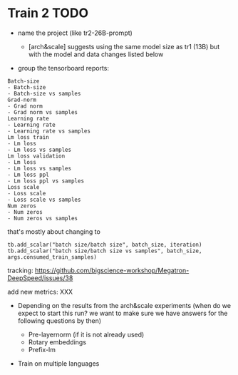 # Train 2 TODO

- name the project (like tr2-26B-prompt)
    -  [arch&scale] suggests using the same model size as tr1 (13B) but with the model and data changes listed below

- group the tensorboard reports:

```
Batch-size
- Batch-size
- Batch-size vs samples
Grad-norm
- Grad norm
- Grad norm vs samples
Learning rate
- Learning rate
- Learning rate vs samples
Lm loss train
- Lm loss
- Lm loss vs samples
Lm loss validation
- Lm loss
- Lm loss vs samples
- Lm loss ppl
- Lm loss ppl vs samples
Loss scale
- Loss scale
- Loss scale vs samples
Num zeros
- Num zeros
- Num zeros vs samples
```
that's mostly about changing to

```
tb.add_scalar("batch size/batch size", batch_size, iteration)
tb.add_scalar("batch size/batch size vs samples", batch_size, args.consumed_train_samples)
```

tracking: https://github.com/bigscience-workshop/Megatron-DeepSpeed/issues/38

add new metrics: XXX

- Depending on the results from the arch&scale experiments (when do we expect to start this run? we want to make sure we have answers for the following questions by then)
    - Pre-layernorm (if it is not already used)
    - Rotary embeddings
    - Prefix-lm

- Train on multiple languages

